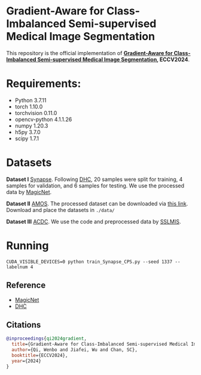 # Gradient-Aware for Class-Imbalanced Semi-supervised Medical Image Segmentation

This repository is the official implementation of **[Gradient-Aware for Class-Imbalanced Semi-supervised Medical Image Segmentation](https://eccv.ecva.net/virtual/2024/poster/1540), ECCV2024**. 

# Requirements:
- Python 3.7.11
- torch 1.10.0
- torchvision 0.11.0
- opencv-python 4.1.1.26
- numpy 1.20.3
- h5py 3.7.0
- scipy 1.7.1


# Datasets
**Dataset I**
[Synapse](https://www.synapse.org/#!Synapse:syn3193805/wiki/217789). Following [DHC](https://github.com/xmed-lab/DHC), 20 samples were split for training, 4 samples for validation, and 6 samples for testing. We use the processed data by [MagicNet](https://github.com/DeepMed-Lab-ECNU/MagicNet).

**Dataset II**
[AMOS](https://amos22.grand-challenge.org/Dataset/). The processed dataset can be downloaded via [this link](https://connecthkuhk-my.sharepoint.com/:f:/g/personal/qiwb_connect_hku_hk/Eq0j1GmOq-5AsRqPwTCgnrABjV3v-qYm4nZirzOiVN6ayw?e=OinMKI). Download and place the datasets in ```./data/```

**Dataset III**
[ACDC](https://www.creatis.insa-lyon.fr/Challenge/acdc/). We use the code and preprocessed data by [SSLMIS](https://github.com/HiLab-git/SSL4MIS/tree/master). 

# Running
```
CUDA_VISIBLE_DEVICES=0 python train_Synapse_CPS.py --seed 1337 --labelnum 4
```

## Reference
* [MagicNet](https://github.com/DeepMed-Lab-ECNU/MagicNet)
* [DHC](https://github.com/xmed-lab/DHC) 
## Citations

```bibtex
@inproceedings{qi2024gradient,
  title={Gradient-Aware for Class-Imbalanced Semi-supervised Medical Image Segmentation},
  author={Qi, Wenbo and Jiafei, Wu and Chan, SC},
  booktitle={ECCV2024},
  year={2024}
}
```
